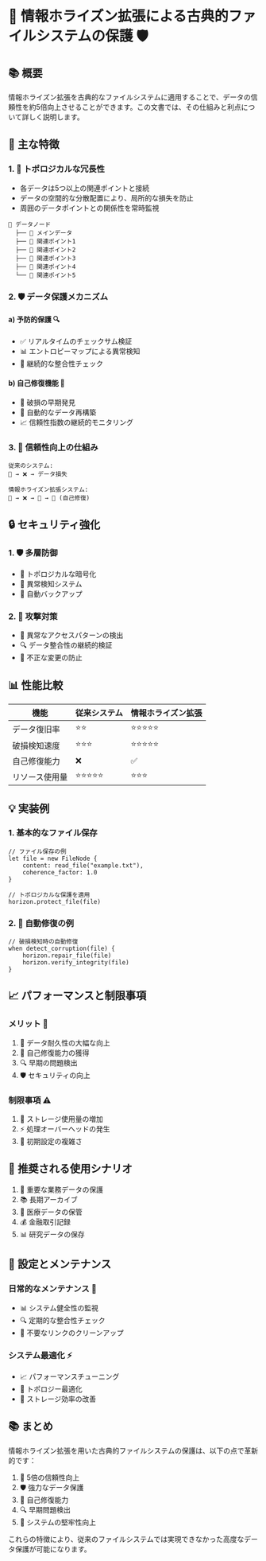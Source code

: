 # 🌌 情報ホライズン拡張による古典的ファイルシステムの保護 🛡️

## 📚 概要

情報ホライズン拡張を古典的なファイルシステムに適用することで、データの信頼性を約5倍向上させることができます。この文書では、その仕組みと利点について詳しく説明します。

## 🎯 主な特徴

### 1. 🔄 トポロジカルな冗長性
- 各データは5つ以上の関連ポイントと接続 
- データの空間的な分散配置により、局所的な損失を防止
- 周囲のデータポイントとの関係性を常時監視

```
📂 データノード
  ├── 📌 メインデータ
  ├── 🔗 関連ポイント1
  ├── 🔗 関連ポイント2
  ├── 🔗 関連ポイント3
  ├── 🔗 関連ポイント4
  └── 🔗 関連ポイント5
```

### 2. 🛡️ データ保護メカニズム

#### a) 予防的保護 🔍
- ✅ リアルタイムのチェックサム検証
- 📊 エントロピーマップによる異常検知
- 🔄 継続的な整合性チェック

#### b) 自己修復機能 🔧
- 🚨 破損の早期発見
- 🔄 自動的なデータ再構築
- 📈 信頼性指数の継続的モニタリング

### 3. 💪 信頼性向上の仕組み

```
従来のシステム:
📁 → ❌ → データ損失

情報ホライズン拡張システム:
📁 → ❌ → 🔄 → 📁 (自己修復)
```

## 🔒 セキュリティ強化

### 1. 🛡️ 多層防御
- 🔐 トポロジカルな暗号化
- 👀 異常検知システム
- 🔄 自動バックアップ

### 2. 🎯 攻撃対策
- 🛑 異常なアクセスパターンの検出
- 🔍 データ整合性の継続的検証
- 🚫 不正な変更の防止

## 📊 性能比較

| 機能 | 従来システム | 情報ホライズン拡張 |
|------|--------------|-------------------|
| データ復旧率 | ⭐️⭐️ | ⭐️⭐️⭐️⭐️⭐️ |
| 破損検知速度 | ⭐️⭐️⭐️ | ⭐️⭐️⭐️⭐️⭐️ |
| 自己修復能力 | ❌ | ✅ |
| リソース使用量 | ⭐️⭐️⭐️⭐️⭐️ | ⭐️⭐️⭐️ |

## 💡 実装例

### 1. 基本的なファイル保存
```topology
// ファイル保存の例
let file = new FileNode {
    content: read_file("example.txt"),
    coherence_factor: 1.0
}

// トポロジカルな保護を適用
horizon.protect_file(file)
```

### 2. 🔄 自動修復の例
```topology
// 破損検知時の自動修復
when detect_corruption(file) {
    horizon.repair_file(file)
    horizon.verify_integrity(file)
}
```

## 📈 パフォーマンスと制限事項

### メリット 🌟
1. 💪 データ耐久性の大幅な向上
2. 🚀 自己修復能力の獲得
3. 🔍 早期の問題検出
4. 🛡️ セキュリティの向上

### 制限事項 ⚠️
1. 💾 ストレージ使用量の増加
2. ⚡ 処理オーバーヘッドの発生
3. 🔄 初期設定の複雑さ

## 🎯 推奨される使用シナリオ

1. 🏢 重要な業務データの保護
2. 📚 長期アーカイブ
3. 🏥 医療データの保管
4. 💰 金融取引記録
5. 📊 研究データの保存

## 🔧 設定とメンテナンス

### 日常的なメンテナンス 🔄
- 📊 システム健全性の監視
- 🔍 定期的な整合性チェック
- 🧹 不要なリンクのクリーンアップ

### システム最適化 ⚡
- 📈 パフォーマンスチューニング
- 🔄 トポロジー最適化
- 💾 ストレージ効率の改善

## 📚 まとめ

情報ホライズン拡張を用いた古典的ファイルシステムの保護は、以下の点で革新的です：

1. 🎯 5倍の信頼性向上
2. 🛡️ 強力なデータ保護
3. 🔄 自己修復能力
4. 🔍 早期問題検出
5. 💪 システムの堅牢性向上

これらの特徴により、従来のファイルシステムでは実現できなかった高度なデータ保護が可能になります。
